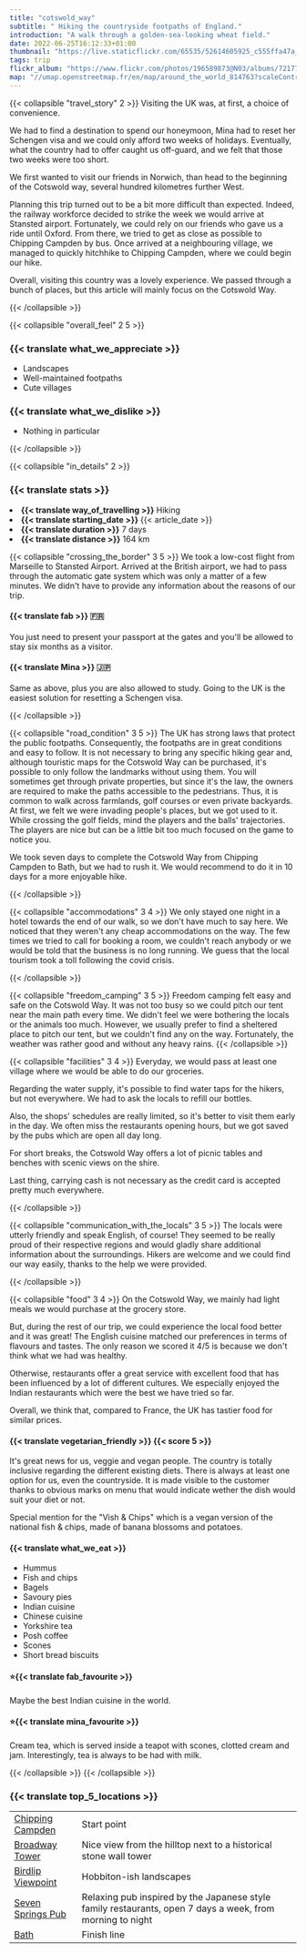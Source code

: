 ```yaml
---
title: "cotswold_way"
subtitle: " Hiking the countryside footpaths of England."
introduction: "A walk through a golden-sea-looking wheat field."
date: 2022-06-25T16:12:33+01:00
thumbnail: "https://live.staticflickr.com/65535/52614605925_c555ffa47a_k.jpg"
tags: trip
flickr_album: "https://www.flickr.com/photos/196589873@N03/albums/72177720305084918"
map: "//umap.openstreetmap.fr/en/map/around_the_world_814763?scaleControl=false&miniMap=false&scrollWheelZoom=false&zoomControl=true&allowEdit=false&moreControl=true&searchControl=null&tilelayersControl=null&embedControl=null&datalayersControl=true&onLoadPanel=undefined&captionBar=false&datalayers=2576498%2C2576499#8/51.671/-2.137"
---
```

{{< collapsible "travel_story" 2 >}}
Visiting the UK was, at first, a choice of convenience.

We had to find a destination to spend our honeymoon, Mina had to reset her Schengen visa and we could only afford two weeks of holidays.
Eventually, what the country had to offer caught us off-guard, and we felt that those two weeks were too short.

We first wanted to visit our friends in Norwich, than head to the beginning of the Cotswold way, several hundred kilometres further West.

Planning this trip turned out to be a bit more difficult than expected.
Indeed, the railway workforce decided to strike the week we would arrive at Stansted airport. 
Fortunately, we could rely on our friends who gave us a ride until Oxford.
From there, we tried to get as close as possible to Chipping Campden by bus.
Once arrived at a neighbouring village, we managed to quickly hitchhike to Chipping Campden, where we could begin our hike.

Overall, visiting this country was a lovely experience. We passed through a bunch of places, but this article will mainly focus on the Cotswold Way.

{{< /collapsible >}}

{{< collapsible "overall_feel" 2 5 >}}
<h3>{{< translate what_we_appreciate >}}</h3>

- Landscapes
- Well-maintained footpaths 
- Cute villages
  
<h3>{{< translate what_we_dislike >}}</h3>

- Nothing in particular

{{< /collapsible >}}

{{< collapsible "in_details" 2 >}}

<h3>{{< translate stats >}}</h3>

<li><b>{{< translate way_of_travelling >}}</b> Hiking</li>
<li><b>{{< translate starting_date >}} </b>{{< article_date >}}</li> 
<li><b>{{< translate duration >}}</b> 7 days</li>
<li><b>{{< translate distance >}}</b> 164 km</li>

{{< collapsible "crossing_the_border" 3 5 >}}
We took a low-cost flight from Marseille to Stansted Airport.
Arrived at the British airport, we had to pass through the automatic gate system which was only a matter of a few minutes.
We didn't have to provide any information about the reasons of our trip.

<h4>{{< translate fab >}} 🇫🇷</h4>
You just need to present your passport at the gates and you'll be allowed to stay six months as a visitor.

<h4>{{< translate Mina >}} 🇯🇵</h4>
Same as above, plus you are also allowed to study. 
Going to the UK is the easiest solution for resetting a Schengen visa.

{{< /collapsible >}}

{{< collapsible "road_condition" 3 5 >}}
The UK has strong laws that protect the public footpaths.
Consequently, the footpaths are in great conditions and easy to follow.
It is not necessary to bring any specific hiking gear and, although touristic maps for the Cotswold Way can be purchased, it's possible to only follow the landmarks without using them.
You will sometimes get through private properties, but since it's the law, the owners are required to make the paths accessible to the pedestrians.
Thus, it is common to walk across farmlands, golf courses or even private backyards.
At first, we felt we were invading people's places, but we got used to it.
While crossing the golf fields, mind the players and the balls' trajectories. The players are nice but can be a little bit too much focused on the game to notice you.

We took seven days to complete the Cotswold Way from Chipping Campden to Bath, but we had to rush it.
We would recommend to do it in 10 days for a more enjoyable hike.



{{< /collapsible >}}

{{< collapsible "accommodations" 3 4 >}}
We only stayed one night in a hotel towards the end of our walk, so we don't have much to say here.
We noticed that they weren't any cheap accommodations on the way.
The few times we tried to call for booking a room, we couldn't reach anybody or we would be told that the business is no long running.
We guess that the local tourism took a toll following the covid crisis.

{{< /collapsible >}}

{{< collapsible "freedom_camping" 3 5 >}}
Freedom camping felt easy  and safe on the Cotswold Way.
It was not too busy so we could pitch our tent near the main path every time.
We didn't feel we were bothering the locals or the animals too much.
However, we usually prefer to find a sheltered place to pitch our tent, but we couldn't find any on the way.
Fortunately, the weather was rather good and without any heavy rains.
{{< /collapsible >}}

{{< collapsible "facilities" 3 4 >}}
Everyday, we would pass at least one village where we would be able to do our groceries.

Regarding the water supply, it's possible to find water taps for the hikers, but not everywhere.
We had to ask the locals to refill our bottles.

Also, the shops' schedules are really limited, so it's better to visit them early in the day.
We often miss the restaurants opening hours, but we got saved by the pubs which are open all day long.

For short breaks, the Cotswold Way offers a lot of picnic tables and benches with scenic views on the shire.

Last thing, carrying cash is not necessary as the credit card is accepted pretty much everywhere.

{{< /collapsible >}}

{{< collapsible "communication_with_the_locals" 3 5 >}}
The locals were utterly friendly and speak English, of course!
They seemed to be really proud of their respective regions and would gladly share additional information about the surroundings.
Hikers are welcome and we could find our way easily, thanks to the help we were provided.

{{< /collapsible >}}

{{< collapsible "food" 3 4 >}}
On the Cotswold Way, we mainly had light meals we would purchase at the grocery store.

But, during the rest of our trip, we could experience the local food better and it was great!
The English cuisine matched our preferences in terms of flavours and tastes.
The only reason we scored it 4/5 is because we don't think what we had was healthy.

Otherwise, restaurants offer a great service with excellent food that has been influenced by a lot of different cultures.
We especially enjoyed the Indian restaurants which were the best we have tried so far.

Overall, we think that, compared to France, the UK has tastier food for similar prices. 


<h4>{{< translate vegetarian_friendly >}} {{< score 5 >}}</h4>
It's great news for us, veggie and vegan people. 
The country is totally inclusive regarding the different existing diets.
There is always at least one option for us, even the countryside. 
It is made visible to the customer thanks to obvious marks on menu that would indicate wether the dish would suit your diet or not.

Special mention for the "Vish & Chips" which is a vegan version of the national fish & chips, made of banana blossoms and potatoes.
<h4>{{< translate what_we_eat >}}</h4> 

- Hummus
- Fish and chips
- Bagels
- Savoury pies
- Indian cuisine
- Chinese cuisine
- Yorkshire tea
- Posh coffee
- Scones
- Short bread biscuits



<h4>⭐{{< translate fab_favourite >}}</h4>

Maybe the best Indian cuisine in the world.

<h4>⭐{{< translate mina_favourite >}}</h4>

Cream tea, which is served inside a teapot with scones, clotted cream and jam. 
Interestingly, tea is always to be had with milk. 

{{< /collapsible >}}
{{< /collapsible >}}

### {{< translate top_5_locations >}}
|             |             |
|-------------|-------------|
|   [Chipping Campden](https://goo.gl/maps/jMxmYXBdQ58yzf318)    |   Start point    |
|   [Broadway Tower](https://goo.gl/maps/15GB3xsQw64RoxVBA)    |   Nice view from the hilltop next to a historical stone wall tower     |
|   [Birdlip Viewpoint](https://goo.gl/maps/4U5ahRt5RkXBoZz68)    |   Hobbiton-ish landscapes   |
|   [Seven Springs Pub](https://goo.gl/maps/qXzD17wRVQEpJx3F8)    |   Relaxing pub inspired by the Japanese style family restaurants, open 7 days a week, from morning to night   |
|   [Bath](https://goo.gl/maps/kWCRPfPTE2VTEa2c8)    |   Finish line    |

